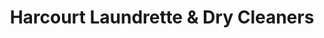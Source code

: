 ---
title: "Harcourt Laundrette & Dry Cleaners"
url: /dublin/harcourt-laundrette-und-dry-cleaners/
shop: Wäscherei
---